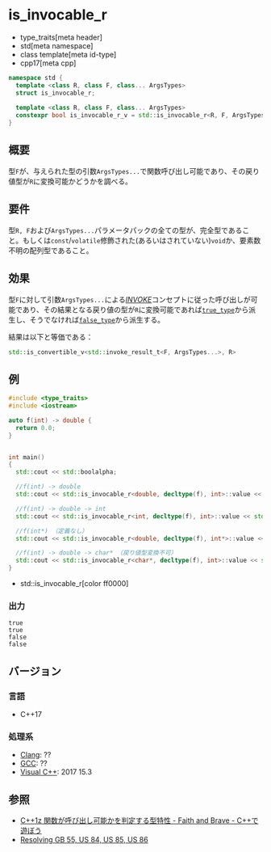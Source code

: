# is_invocable_r
* type_traits[meta header]
* std[meta namespace]
* class template[meta id-type]
* cpp17[meta cpp]

```cpp
namespace std {
  template <class R, class F, class... ArgsTypes>
  struct is_invocable_r;
  
  template <class R, class F, class... ArgsTypes>
  constexpr bool is_invocable_r_v = std::is_invocable_r<R, F, ArgsTypes...>::value;
}
```

## 概要
型`F`が、与えられた型の引数`ArgsTypes...`で関数呼び出し可能であり、その戻り値型が`R`に変換可能かどうかを調べる。


## 要件
型`R, F`および`ArgsTypes...`パラメータパックの全ての型が、完全型であること。もしくは`const`/`volatile`修飾された(あるいはされていない)`void`か、要素数不明の配列型であること。


## 効果
型`F`に対して引数`ArgsTypes...`による[*INVOKE*](/reference/concepts/Invoke.md)コンセプトに従った呼び出しが可能であり、その結果となる戻り値の型が`R`に変換可能であれば[`true_type`](true_type.md)から派生し、そうでなければ[`false_type`](false_type.md)から派生する。

結果は以下と等価である：

```cpp
std::is_convertible_v<std::invoke_result_t<F, ArgsTypes...>, R>
```


## 例

```cpp example
#include <type_traits>
#include <iostream>

auto f(int) -> double {
  return 0.0;
}


int main()
{
  std::cout << std::boolalpha;

  //f(int) -> double
  std::cout << std::is_invocable_r<double, decltype(f), int>::value << std::endl;

  //f(int) -> double -> int
  std::cout << std::is_invocable_r<int, decltype(f), int>::value << std::endl;

  //f(int*) （定義なし）
  std::cout << std::is_invocable_r<double, decltype(f), int*>::value << std::endl;

  //f(int) -> double -> char* （戻り値型変換不可）
  std::cout << std::is_invocable_r<char*, decltype(f), int>::value << std::endl;
}
```
* std::is_invocable_r[color ff0000]

### 出力
```
true
true
false
false
```

## バージョン
### 言語
- C++17

### 処理系
- [Clang](/implementation.md#clang): ??
- [GCC](/implementation.md#gcc): ??
- [Visual C++](/implementation.md#visual_cpp): 2017 15.3

## 参照
- [C++1z 関数が呼び出し可能かを判定する型特性 - Faith and Brave - C++で遊ぼう](https://faithandbrave.hateblo.jp/entry/2016/05/13/183857)
- [Resolving GB 55, US 84, US 85, US 86](http://www.open-std.org/jtc1/sc22/wg21/docs/papers/2017/p0604r0.html)